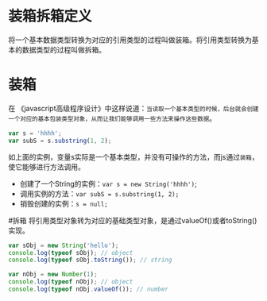 # 装箱拆箱定义
将一个基本数据类型转换为对应的引用类型的过程叫做装箱。将引用类型转换为基本的数据类型的过程叫做拆箱。

# 装箱
在 《javascript高级程序设计》中这样说道：`当读取一个基本类型的时候，后台就会创建一个对应的基本包装类型对象，从而让我们能够调用一些方法来操作这些数据`。
```javascript
var s = 'hhhh';
var subS = s.substring(1, 2);
```
如上面的实例，变量s实际是一个基本类型，并没有可操作的方法，而js通过`装箱`，使它能够进行方法调用。<br>
- 创建了一个String的实例：`var s = new String('hhhh')`;
- 调用实例的方法：`var subS = s.substring(1, 2);`
- 销毁创建的实例：`s = null;`

#拆箱
将引用类型对象转为对应的基础类型对象，是通过valueOf()或者toString()实现。
```javascript
var sObj = new String('hello');
console.log(typeof sObj); // object
console.log(typeof sObj.toString()); // string

var nObj = new Number(1);
console.log(typeof nObj); // object
console.log(typeof nObj.valueOf()); // number
```